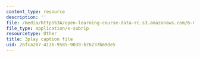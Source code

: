 ```yaml
---
content_type: resource
description: ''
file: /media/https%3A/open-learning-course-data-rc.s3.amazonaws.com/6-851-advanced-data-structures-spring-2012/26fca207413b95859039b76237b69de5_WqCWghETNDc.srt
file_type: application/x-subrip
resourcetype: Other
title: 3play caption file
uid: 26fca207-413b-9585-9039-b76237b69de5
---
```

